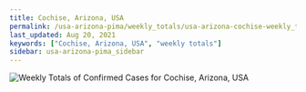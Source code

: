 ```yaml
---
title: Cochise, Arizona, USA
permalink: /usa-arizona-pima/weekly_totals/usa-arizona-cochise-weekly_totals.html
last_updated: Aug 20, 2021
keywords: ["Cochise, Arizona, USA", "weekly totals"]
sidebar: usa-arizona-pima_sidebar
---
```


![Weekly Totals of Confirmed Cases for Cochise, Arizona, USA](/covid_tracker/images/graphs/usa-arizona-cochise-weekly_totals_graph.png)
